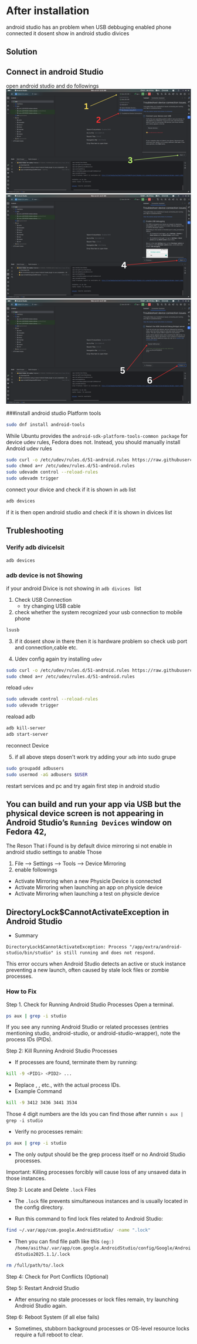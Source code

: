# After installation 
android studio has an problem when USB debbuging enabled phone connected it dosent show in android studio divices 

## Solution 

## Connect in android Studio 
open android studio  and do followings 
![Step 1](/img/android-studio-adb/1.png)
![Step 2](/img/android-studio-adb/2.png)
![Step 3](/img/android-studio-adb/3.png)

###install android studio Platform tools
```bash
sudo dnf install android-tools
```

While Ubuntu provides the `android-sdk-platform-tools-common package` for device udev rules, Fedora does not. 
Instead, you should manually install Android udev rules

```bash
sudo curl -o /etc/udev/rules.d/51-android.rules https://raw.githubusercontent.com/M0Rf30/android-udev-rules/master/51-android.rules
sudo chmod a+r /etc/udev/rules.d/51-android.rules
sudo udevadm control --reload-rules
sudo udevadm trigger
```

connect your divice and check if it is shown in `adb` list

```bash
adb devices
```
if it is then open android studio and check if it is shown in divices list 

## Trubleshooting
### Verify **adb divicelsit**
```bash
adb devices
```

### adb device is not Showing 

if your android Divice is not showing in `adb divices ` list 

1. Check USB Connection
	- try changing USB cable 
2. check whether the system recognized your usb connection to mobile phone
```bash
lsusb
```
3. if it dosent show in there then it is hardware problem so check usb port and connection,cable etc.

4. Udev config
again try installing `udev`
```bash
sudo curl -o /etc/udev/rules.d/51-android.rules https://raw.githubusercontent.com/M0Rf30/android-udev-rules/master/51-android.rules
sudo chmod a+r /etc/udev/rules.d/51-android.rules
```

reload `udev`
```bash
sudo udevadm control --reload-rules
sudo udevadm trigger
```
reaload adb 
```bash
adb kill-server
adb start-server
```
reconnect Device 

5. if all above steps dosen't work try adding your `adb` into sudo grupe 
```bash 
sudo groupadd adbusers
sudo usermod -aG adbusers $USER
```
restart services and pc 
and try again first step in android studio


## You can build and run your app via USB but the physical device screen is not appearing in Android Studio’s `Running Devices` window on Fedora 42, 

The Reson That i Found is by default divice mirroring si not enable in android studio settings 
 to anable Those 
1. File --> Settings --> Tools --> Device Mirroring 
2. enable followings 
- Activate Mirroring when a new Physicle Device is connected 
- Activate Mirroring when launching an app on physicle device
- Activate Mirroring when launching a test on physicle device 

## **DirectoryLock$CannotActivateException** in Android Studio
- Summary
```text
DirectoryLock$CannotActivateException: Process "/app/extra/android-studio/bin/studio" is still running and does not respond.
```
This error occurs when Android Studio detects an active or stuck instance preventing a new launch,
often caused by stale lock files or zombie processes.

### How to Fix

Step 1. Check for Running Android Studio Processes
Open a terminal.
```bash
ps aux | grep -i studio
```
If you see any running Android Studio or related processes 
(entries mentioning studio, android-studio, or android-studio-wrapper),
note the process IDs (PIDs).

Step 2: Kill Running Android Studio Processes
- If processes are found, terminate them by running:

```bash
kill -9 <PID1> <PID2> ...
```
- Replace <PID1>, <PID2>, etc., with the actual process IDs.
- Example Command
```bash
kill -9 3412 3436 3441 3534
```
Those 4 digit numbers are the Ids you can find those after runnin `s aux | grep -i studio`

- Verify no processes remain:

```bash
ps aux | grep -i studio
```
- The only output should be the grep process itself or no Android Studio processes.

Important: Killing processes forcibly will cause loss of any unsaved data in those instances.

Step 3: Locate and Delete `.lock` Files
- The `.lock` file prevents simultaneous instances and is usually located in the config directory.

- Run this command to find lock files related to Android Studio:
```bash
find ~/.var/app/com.google.AndroidStudio/ -name ".lock"
```

- Then you can find file path like this `(eg:) /home/asitha/.var/app/com.google.AndroidStudio/config/Google/AndroidStudio2025.1.1/.lock`
```bash
rm /full/path/to/.lock
```
Step 4: Check for Port Conflicts (Optional)


Step 5: Restart Android Studio
- After ensuring no stale processes or lock files remain, try launching Android Studio again.


Step 6: Reboot System (if all else fails)
- Sometimes, stubborn background processes or OS-level resource locks require a full reboot to clear.
